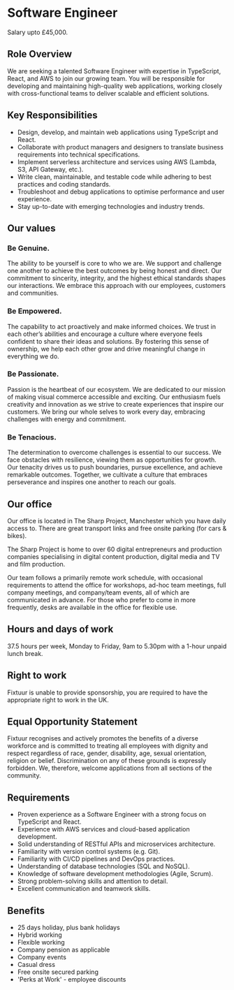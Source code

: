 # Software Engineer

Salary upto £45,000.

## Role Overview

We are seeking a talented Software Engineer with expertise in TypeScript, React, and AWS to join our growing team. You will be responsible for developing and maintaining high-quality web applications, working closely with cross-functional teams to deliver scalable and efficient solutions.

## Key Responsibilities

- Design, develop, and maintain web applications using TypeScript and React.
- Collaborate with product managers and designers to translate business requirements into technical specifications.
- Implement serverless architecture and services using AWS (Lambda, S3, API Gateway, etc.).
- Write clean, maintainable, and testable code while adhering to best practices and coding standards.
- Troubleshoot and debug applications to optimise performance and user experience.
- Stay up-to-date with emerging technologies and industry trends.

## Our values

### Be Genuine.

The ability to be yourself is core to who we are. We support and challenge one another to achieve the best outcomes by being honest and direct. Our commitment to sincerity, integrity, and the highest ethical standards shapes our interactions. We embrace this approach with our employees, customers and communities.

### Be Empowered.

The capability to act proactively and make informed choices. We trust in each other’s abilities and encourage a culture where everyone feels confident to share their ideas and solutions. By fostering this sense of ownership, we help each other grow and drive meaningful change in everything we do.

### Be Passionate.

Passion is the heartbeat of our ecosystem. We are dedicated to our mission of making visual commerce accessible and exciting. Our enthusiasm fuels creativity and innovation as we strive to create experiences that inspire our customers. We bring our whole selves to work every day, embracing challenges with energy and commitment.

### Be Tenacious.

The determination to overcome challenges is essential to our success. We face obstacles with resilience, viewing them as opportunities for growth. Our tenacity drives us to push boundaries, pursue excellence, and achieve remarkable outcomes. Together, we cultivate a culture that embraces perseverance and inspires one another to reach our goals.

## Our office

Our office is located in The Sharp Project, Manchester which you have daily access to. There are great transport links and free onsite parking (for cars & bikes).

The Sharp Project is home to over 60 digital entrepreneurs and production companies specialising in digital content production, digital media and TV and film production.

Our team follows a primarily remote work schedule, with occasional requirements to attend the office for workshops, ad-hoc team meetings, full company meetings, and company/team events, all of which are communicated in advance. For those who prefer to come in more frequently, desks are available in the office for flexible use.

## Hours and days of work

37.5 hours per week, Monday to Friday, 9am to 5.30pm with a 1-hour unpaid lunch break.

## Right to work

Fixtuur is unable to provide sponsorship, you are required to have the appropriate right to work in the UK.

## Equal Opportunity Statement

Fixtuur recognises and actively promotes the benefits of a diverse workforce and is committed to treating all employees with dignity and respect regardless of race, gender, disability, age, sexual orientation, religion or belief. Discrimination on any of these grounds is expressly forbidden. We, therefore, welcome applications from all sections of the community.

## Requirements

- Proven experience as a Software Engineer with a strong focus on TypeScript and React.
- Experience with AWS services and cloud-based application development.
- Solid understanding of RESTful APIs and microservices architecture.
- Familiarity with version control systems (e.g. Git).
- Familiarity with CI/CD pipelines and DevOps practices.
- Understanding of database technologies (SQL and NoSQL).
- Knowledge of software development methodologies (Agile, Scrum).
- Strong problem-solving skills and attention to detail.
- Excellent communication and teamwork skills.

## Benefits

- 25 days holiday, plus bank holidays
- Hybrid working
- Flexible working
- Company pension as applicable
- Company events
- Casual dress
- Free onsite secured parking
- 'Perks at Work' - employee discounts

